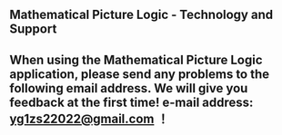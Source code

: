 ## Mathematical Picture Logic - Technology and Support


## When using the Mathematical Picture Logic application, please send any problems to the following email address. We will give you feedback at the first time! e-mail address: yg1zs22022@gmail.com ！
